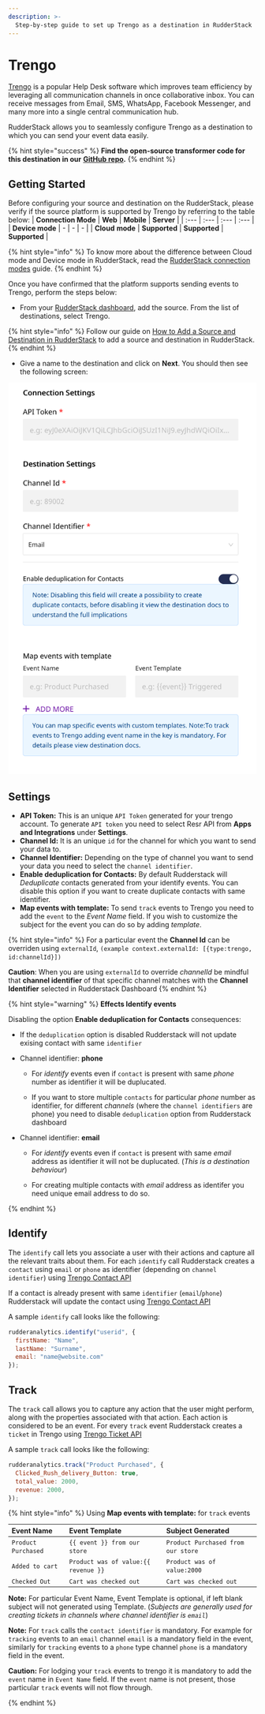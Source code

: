 ```yaml
---
description: >-
  Step-by-step guide to set up Trengo as a destination in RudderStack
---
```


# Trengo

[Trengo](https://trengo.com/en) is a popular Help Desk software which improves team efficiency by leveraging all communication channels in once collaborative inbox. You can receive messages from Email, SMS, WhatsApp, Facebook Messenger, and many more into a single central communication hub.

RudderStack allows you to seamlessly configure Trengo as a destination to which you can send your event data easily.

{% hint style="success" %}
**Find the open-source transformer code for this destination in our** [**GitHub repo**](https://github.com/rudderlabs/rudder-transformer/tree/master/v0/destinations/trengo)**.**
{% endhint %}

## Getting Started

Before configuring your source and destination on the RudderStack, please verify if the source platform is supported by Trengo by referring to the table below:
| **Connection Mode** | **Web** | **Mobile** | **Server** |
| :--- | :--- | :--- | :--- |
| **Device mode** | - | - | - |
| **Cloud** **mode** | **Supported** | **Supported** | **Supported** |

{% hint style="info" %}
To know more about the difference between Cloud mode and Device mode in RudderStack, read the [RudderStack connection modes](https://docs.rudderstack.com/get-started/rudderstack-connection-modes) guide.
{% endhint %}

Once you have confirmed that the platform supports sending events to Trengo, perform the steps below:

- From your [RudderStack dashboard](https://app.rudderlabs.com/), add the source. From the list of destinations, select Trengo.

{% hint style="info" %}
Follow our guide on [How to Add a Source and Destination in RudderStack](https://docs.rudderstack.com/how-to-guides/adding-source-and-destination-rudderstack) to add a source and destination in RudderStack.
{% endhint %}

- Give a name to the destination and click on **Next**. You should then see the following screen:

![Salesforce Connection Settings](../.gitbook/assets/trengo-config.png)

## Settings

- **API Token:** This is an unique `API Token` generated for your trengo account. To generate `API token` you need to select Resr API from **Apps and Integrations** under **Settings**.
- **Channel Id:** It is an unique `id` for the channel for which you want to send your data to.
- **Channel Identifier:** Depending on the type of channel you want to send your data you need to select the `channel identifier`.
- **Enable deduplication for Contacts:** By default Rudderstack will _Deduplicate_ contacts generated from your identify events. You can disable this option if you want to create duplicate contacts with same identifier.
- **Map events with template:** To send `track` events to Trengo you need to add the `event` to the _Event Name_ field. If you wish to customize the subject for the event you can do so by adding _template_.

{% hint style="info" %}
For a particular event the **Channel Id** can be overriden using `externalId`, `(example context.externalId: [{type:trengo, id:channelId}])`

**Caution**: When you are using `externalId` to override _channelId_ be mindful that **channel identifier** of that specific channel matches with the **Channel Identifier** selected in Rudderstack Dashboard
{% endhint %}

{% hint style="warning" %}
**Effects Identify events**

Disabling the option **Enable deduplication for Contacts** consequences:

- If the `deduplication` option is disabled Rudderstack will not update exising contact with same `identifier`

- Channel identifier: **phone**

  - For _identify_ events even if `contact` is present with same _phone_ number as identifier it will be duplucated.

  - If you want to store multiple `contacts` for particular _phone_ number as identifier, for different _channels_ (where the `channel identifiers` are phone) you need to disable `deduplication` option from Rudderstack dashboard

- Channel identifier: **email**
  
  - For _identify_ events even if `contact` is present with same _email_ address as identifier it will not be duplucated. (_This is a destination behaviour_)

  - For creating multiple contacts with _email_ address as identifer you need unique email address to do so.

{% endhint %}

## Identify

The `identify` call lets you associate a user with their actions and capture all the relevant traits about them. For each `identify` call Rudderstack creates a `contact` using `email` or `phone` as identifier (depending on `channel identifier`) using [Trengo Contact API](https://developers.trengo.com/reference#create-update-a-user)

If a contact is already present with same `identifier` (`email`/`phone`) Rudderstack will update the contact using [Trengo Contact API](https://developers.trengo.com/reference#update-a-user-1)

A sample `identify` call looks like the following:

```javascript
rudderanalytics.identify("userid", {
  firstName: "Name",
  lastName: "Surname",
  email: "name@website.com"
});
```

## Track

The `track` call allows you to capture any action that the user might perform, along with the properties associated with that action. Each action is considered to be an event. For every `track` event Rudderstack creates a `ticket` in Trengo using [Trengo Ticket API](https://developers.trengo.com/reference#create-a-ticket)

A sample `track` call looks like the following:

```javascript
rudderanalytics.track("Product Purchased", {
  Clicked_Rush_delivery_Button: true,
  total_value: 2000,
  revenue: 2000,
});
```

{% hint style="info" %}
Using **Map events with template:** for `track` events

| **Event Name** | **Event Template** | **Subject Generated** |
| :--- | :--- | :--- |
| `Product Purchased` | `{{ event }} from our store` | `Product Purchased from our store` |
| `Added to cart` | `Product was of value:{{ revenue }}` | `Product was of value:2000` |
| `Checked Out` | `Cart was checked out` | `Cart was checked out` |

**Note:** For particular Event Name, Event Template is optional, if left blank subject will not generated using Template. (_Subjects are generally used for creating tickets in channels where channel identifier is `email`_)

**Note:** For `track` calls the `contact identifier` is mandatory. For example for `tracking` events to an `email` channel `email` is a mandatory field in the event, similarly for `tracking` events to a `phone` type
channel `phone` is a mandatory field in the event.

**Caution:** For lodging your `track` events to trengo it is mandatory to add the `event` name in `Event Name` field. If the `event` name is not present, those particular `track` events will not flow through.

{% endhint %}